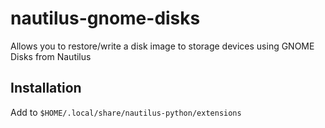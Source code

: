 # nautilus-gnome-disks
Allows you to restore/write a disk image to storage devices using GNOME Disks from Nautilus

## Installation
Add to `$HOME/.local/share/nautilus-python/extensions`
